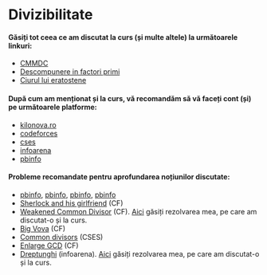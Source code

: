 # Divizibilitate

#### Găsiți tot ceea ce am discutat la curs (și multe altele) la următoarele linkuri:
- [CMMDC](https://cp-algorithms.com/algebra/euclid-algorithm.html)
- [Descompunere in factori primi](https://cp-algorithms.com/algebra/factorization.html)
- [Ciurul lui eratostene](https://cp-algorithms.com/algebra/sieve-of-eratosthenes.html)

#### După cum am menționat și la curs, vă recomandăm să vă faceți cont (și) pe următoarele platforme:
- [kilonova.ro](https://kilonova.ro/)
- [codeforces](https://codeforces.com/)
- [cses](https://cses.fi/)
- [infoarena](https://infoarena.ro/)
- [pbinfo](https://www.pbinfo.ro/)

#### Probleme recomandate pentru aprofundarea noțiunilor discutate:
 - [pbinfo](https://www.pbinfo.ro/probleme/2114/vapoare), [pbinfo](https://www.pbinfo.ro/probleme/60/primeintreele), [pbinfo](https://www.pbinfo.ro/probleme/3315/eratostene4), [pbinfo](https://www.pbinfo.ro/probleme/3318/eratostene7)
 - [Sherlock and his girlfriend](https://codeforces.com/contest/776/problem/B) (CF)
 - [Weakened Common Divisor](https://codeforces.com/contest/1025/problem/B) (CF). [Aici](https://codeforces.com/contest/1025/submission/228910603) găsiți rezolvarea mea, pe care am discutat-o și la curs.
 - [Big Vova](https://codeforces.com/contest/1407/problem/B) (CF)
 - [Common divisors](https://cses.fi/problemset/task/1081) (CSES)
 - [Enlarge GCD](https://codeforces.com/contest/1034/problem/A) (CF)
 - [Dreptunghi](https://www.infoarena.ro/problema/dreptunghi) (infoarena). [Aici](https://www.infoarena.ro/job_detail/3159013) găsiți rezolvarea mea, pe care am discutat-o și la curs.
